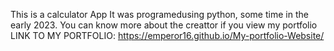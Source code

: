 This is a calculator App
It was programedusing python, some time in the early 2023.
You can know more about the creattor if you view my portfolio
LINK TO MY PORTFOLIO: https://emperor16.github.io/My-portfolio-Website/
